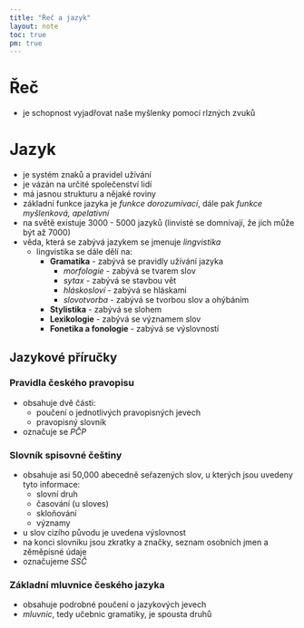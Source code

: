 ```yaml
---
title: "Řeč a jazyk"
layout: note
toc: true
pm: true
---
```

# Řeč
- je schopnost vyjadřovat naše myšlenky pomocí rlzných zvuků
# Jazyk
- je systém znaků a pravidel užívání
- je vázán na určité společenství lidí
- má jasnou strukturu a nějaké roviny
- základní funkce jazyka je _funkce dorozumívací_, dále pak _funkce myšlenková, apelativní_
- na světě existuje 3000 - 5000 jazyků (linvisté se domnívají, že jich může být až 7000)
- věda, která se zabývá jazykem se jmenuje _lingvistika_
    - lingvistika se dále dělí na:
        - **Gramatika** - zabývá se pravidly užívání jazyka
            - _morfologie_ - zabývá se tvarem slov
            - _sytax_ - zabývá se stavbou vět
            - _hláskosloví_ - zabývá se hláskami
            - _slovotvorba_ - zabývá se tvorbou slov a ohýbáním
        - **Stylistika** - zabývá se slohem
        - **Lexikologie** - zabývá se významem slov
        - **Fonetika a fonologie** - zabývá se výslovností
## Jazykové příručky
### Pravidla českého pravopisu
- obsahuje dvě části:
    - poučení o jednotlivých pravopisných jevech
    - pravopisný slovník
- označuje se _PČP_
### Slovník spisovné češtiny
- obsahuje asi 50,000 abecedně seřazených slov, u kterých jsou uvedeny tyto informace:
    - slovní druh
    - časování (u sloves)
    - skloňování
    - významy
- u slov cizího původu je uvedena výslovnost
- na konci slovníku jsou zkratky a značky, seznam osobních jmen a zěměpisné údaje
- označujeme _SSČ_
### Základní mluvnice českého jazyka
- obsahuje podrobné poučení o jazykových jevech
- _mluvnic_, tedy učebnic gramatiky, je spousta druhů